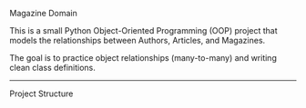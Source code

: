  Magazine Domain
 
This is a small Python Object-Oriented Programming (OOP) project that models the relationships between Authors, Articles, and Magazines.  

The goal is to practice object relationships (many-to-many) and writing clean class definitions.

---

Project Structure

